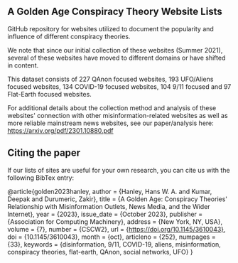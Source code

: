 ## A Golden Age Conspiracy Theory Website Lists
GitHub repository for websites utilized to document the popularity and influence of different conspiracy theories.

We note that since our initial collection of these websites (Summer 2021), several of these websites have moved to different domains or have shifted in content. 

This dataset consists of 227 QAnon focused websites, 193 UFO/Aliens focused websites, 134 COVID-19 focused websites, 104 9/11 focused and 97 Flat-Earth focused websites. 

For additional details about the collection method and analysis of these websites' connection with other misinformation-related websites as well as more reliable mainstream news websites, see our paper/analysis here: https://arxiv.org/pdf/2301.10880.pdf

## Citing the paper
If our lists of sites are useful for your own research, you can cite us with the following BibTex entry:

@article{golden2023hanley,
        author = {Hanley, Hans W. A. and Kumar, Deepak and Durumeric, Zakir},
        title = {A Golden Age: Conspiracy Theories' Relationship with Misinformation Outlets, News Media, and the Wider Internet},
        year = {2023},
        issue_date = {October 2023},
        publisher = {Association for Computing Machinery},
        address = {New York, NY, USA},
        volume = {7},
        number = {CSCW2},
        url = {https://doi.org/10.1145/3610043},
        doi = {10.1145/3610043},
        month = {oct},
        articleno = {252},
        numpages = {33},
        keywords = {disinformation, 9/11, COVID-19, aliens, misinformation, conspiracy theories, flat-earth, QAnon, social networks, UFO}
}


